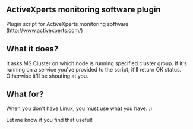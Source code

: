 ## ActiveXperts monitoring software plugin

Plugin script for ActiveXperts monitoring software (http://www.activexperts.com/)

## What it does?
It asks MS Cluster on which node is running specified cluster group. If it's running on a service you've provided to the script, it'll return OK status. Otherwise it'll be shouting at you.

## What for?
When you don't have Linux, you must use what you have. :)

Let me know if you find that useful!
